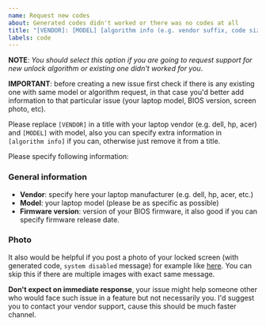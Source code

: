 ```yaml
---
name: Request new codes
about: Generated codes didn't worked or there was no codes at all
title: "[VENDOR]: [MODEL] [algorithm info (e.g. vendor suffix, code size)]"
labels: code
---
```


**NOTE**: *You should select this option if you are going to request support for new unlock
algorithm or existing one didn't worked for you*.

**IMPORTANT**: before creating a new issue first check if there is any existing one with same model
or algorithm request, in that case you'd better add information to that particular issue (your
laptop model, BIOS version, screen photo, etc). 

Please replace `[VENDOR]` in a title with your laptop vendor (e.g. dell, hp, acer) and `[MODEL]`
with model, also you can specify extra information in `[algorithm info]` if you can, otherwise just
remove it from a title.

Please specify following information:

### General information

* **Vendor**: specify here your laptop manufacturer (e.g. dell, hp, acer, etc.)
* **Model**: your laptop model (please be as specific as possible)
* **Firmware version**: version of your BIOS firmware, it also good if you can specify firmware
  release date.

### Photo

It also would be helpful if you post a photo of your locked screen (with generated code, `system
disabled` message) for example like [here][photo-sample]. You can skip this if there are multiple
images with exact same message.


**Don't expect on immediate response**, your issue might help someone other who would face such
issue in a feature but not necessarily you. I'd suggest you to contact your vendor support, cause
this should be much faster channel.

[photo-sample]: https://github.com/bacher09/pwgen-for-bios/issues/108#issue-638364581
